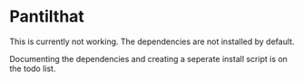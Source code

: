 # Pantilthat

This is currently not working.
The dependencies are not installed by default.

Documenting the dependencies and creating a seperate install script is on the todo list.
